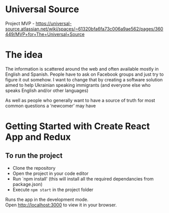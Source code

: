 # Universal Source
Project MVP -  https://universal-source.atlassian.net/wiki/spaces/~61320bfa6fa73c006a9ae562/pages/360449/MVP+for+The+Universal+Source

# The idea
The information is scattered around the web and often available mostly in English and Spanish. People have to ask on Facebook groups and just try to figure it out somehow. I want to change that by creating a software solution aimed to help Ukrainian speaking immigrants (and everyone else who speaks English and/or other languages)

 As well as people who generally want to have a source of truth for most common questions a ‘newcomer’ may have


# Getting Started with Create React App and Redux


## To run the project

- Clone the repository
- Open the project in your code editor
- Run `npm install' (this will install all the required dependancies from package.json)
- Execute `npm start` in the project folder

Runs the app in the development mode.\
Open [http://localhost:3000](http://localhost:3000) to view it in your browser.
